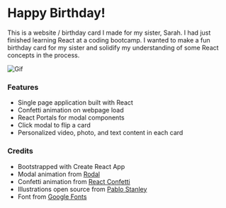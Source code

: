# Happy Birthday!

This is a website / birthday card I made for my sister, Sarah.
I had just finished learning React at a coding bootcamp. I wanted to make a fun birthday card for my sister and solidify my understanding of some React concepts in the process.

![Gif](https://imgur.com/a/UMgAyiV.gif)

### Features

- Single page application built with React
- Confetti animation on webpage load
- React Portals for modal components
- Click modal to flip a card
- Personalized video, photo, and text content in each card

### Credits

- Bootstrapped with Create React App
- Modal animation from [Rodal](http://chenjiahan.github.io/rodal/)
- Confetti animation from [React Confetti](https://openbase.io/js/react-confetti)
- Illustrations open source from [Pablo Stanley](https://www.opendoodles.com/)
- Font from [Google Fonts](https://fonts.google.com/)
